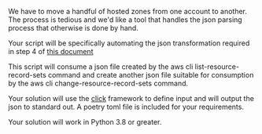 We have to move a handful of hosted zones from one account to another. The process is tedious and we'd like a tool that handles the json parsing process that otherwise is done by hand.

Your script will be specifically automating the json transformation required in step 4 of [this document](https://docs.aws.amazon.com/Route53/latest/DeveloperGuide/hosted-zones-migrating.html#hosted-zones-migrating-edit-records)

This script will consume a json file created by the aws cli list-resource-record-sets command and create another json file suitable for consumption by the aws cli change-resource-record-sets command.

Your solution will use the [click](https://click.palletsprojects.com/en/7.x/) framework to define input and will output the json to standard out. A poetry toml file is included for your requirements.

Your solution will work in Python 3.8 or greater.
